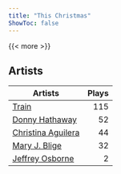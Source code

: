```yaml
---
title: "This Christmas"
ShowToc: false
---
```


{{< more >}}

## Artists
Artists | Plays 
----- | -----: 
[Train](/artists/train-90187) | 115
[Donny Hathaway](/artists/donny-hathaway-58582) | 52
[Christina Aguilera](/artists/christina-aguilera-34786) | 44
[Mary J. Blige](/artists/mary-j-blige-39258) | 32
[Jeffrey Osborne](/artists/jeffrey-osborne-40238) | 2

